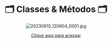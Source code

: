 <div align="center">
  
  <h1> 🗂 Classes & Métodos 🗂 </h1>
  
  ![20230610_120604_0001.jpg](https://github.com/Cam1ss/Projeto_POO/assets/125037138/4194507c-2647-4eda-9b01-a822c73aecde)

   <a href="https://user-images.githubusercontent.com/125037138/244879550-4194507c-2647-4eda-9b01-a822c73aecde.jpg" target="_blank" rel="external">Clique aqui para acessar</a> 

</div>
